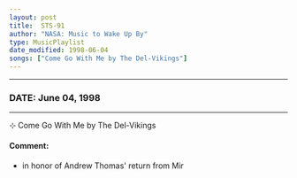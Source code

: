 ```yaml
---
layout: post
title:  STS-91
author: "NASA: Music to Wake Up By"
type: MusicPlaylist
date_modified: 1998-06-04
songs: ["Come Go With Me by The Del-Vikings"]
---
```


----
### DATE: June 04, 1998
----
⊹ Come Go With Me by The Del-Vikings

#### Comment:
* in honor of Andrew Thomas' return from Mir



<br/>
<center>
	<a target="_blank"
	   href="https://twitter.com/intent/tweet?hashtags=Space,NASA,Playlist,NASAWakeupCalls,SpaceProgram&text={{ page.author}}, '{{ page.songs.first }}' {{ page.title }}, {{ page.date | date: '%B %d, %Y' }}. {{ site.url }}{{ page.url }} @nasawakeupcalls">
	   <i class="fab fa-twitter" alt="Tweet this page" style="font-size: 1.3em;"></i>
	</a>
	&nbsp; 	<i class="fas fa-user-astronaut" style="font-size: 1.5em;"></i> &nbsp;
    <a type="amzn" search="'Come Go With Me by The Del-Vikings'" category="popular music">
        <i class="fab fa-amazon" style="font-size: 1.3em;"></i>
    </a>
</center>
